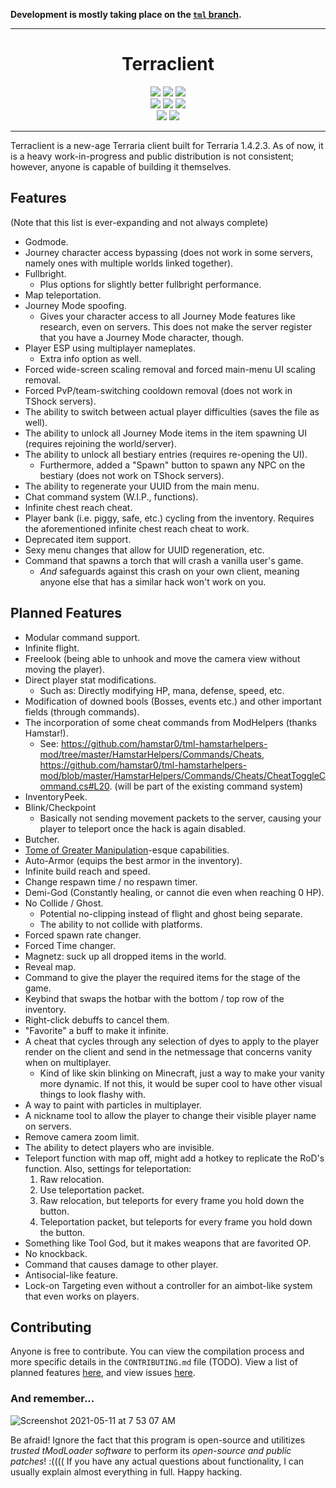 **Development is mostly taking place on the [`tml` branch](https://github.com/Steviegt6/Terraclient/tree/tml).**

----
<h1 align="center">
Terraclient
</h1>
<p align="center">
  <img src="https://forthebadge.com/images/badges/made-with-c-sharp.svg"> <img src="https://forthebadge.com/images/badges/0-percent-optimized.svg"> <img src="https://forthebadge.com/images/badges/contains-tasty-spaghetti-code.svg"><br>
  <img src="https://forthebadge.com/images/badges/open-source.svg"> <img src="https://forthebadge.com/images/badges/uses-git.svg"> <img src="https://forthebadge.com/images/badges/powered-by-black-magic.svg"><br>
  <img src="https://forthebadge.com/images/badges/reading-6th-grade-level.svg"> <img src="https://forthebadge.com/images/badges/built-by-neckbeards.svg">
</p>

----

Terraclient is a new-age Terraria client built for Terraria 1.4.2.3. As of now, it is a heavy work-in-progress and public distribution is not consistent; however, anyone is capable of building it themselves.

## Features

(Note that this list is ever-expanding and not always complete)
- Godmode.
- Journey character access bypassing (does not work in some servers, namely ones with multiple worlds linked together).
- Fullbright.
  - Plus options for slightly better fullbright performance.
- Map teleportation.
- Journey Mode spoofing.
  - Gives your character access to all Journey Mode features like research, even on servers. This does not make the server register that you have a Journey Mode character, though.
- Player ESP using multiplayer nameplates.
  - Extra info option as well.
- Forced wide-screen scaling removal and forced main-menu UI scaling removal.
- Forced PvP/team-switching cooldown removal (does not work in TShock servers).
- The ability to switch between actual player difficulties (saves the file as well).
- The ability to unlock all Journey Mode items in the item spawning UI (requires rejoining the world/server).
- The ability to unlock all bestiary entries (requires re-opening the UI).
  - Furthermore, added a "Spawn" button to spawn any NPC on the bestiary (does not work on TShock servers).
- The ability to regenerate your UUID from the main menu.
- Chat command system (W.I.P., functions).
- Infinite chest reach cheat.
- Player bank (i.e. piggy, safe, etc.) cycling from the inventory. Requires the aforementioned infinite chest reach cheat to work.
- Deprecated item support.
- Sexy menu changes that allow for UUID regeneration, etc.
- Command that spawns a torch that will crash a vanilla user's game.
  - *And* safeguards against this crash on your own client, meaning anyone else that has a similar hack won't work on you.

## Planned Features

- Modular command support.
- Infinite flight.
- Freelook (being able to unhook and move the camera view without moving the player).
- Direct player stat modifications.
  - Such as: Directly modifying HP, mana, defense, speed, etc.
- Modification of downed bools (Bosses, events etc.) and other important fields (through commands).
- The incorporation of some cheat commands from ModHelpers (thanks Hamstar!).
  - See: https://github.com/hamstar0/tml-hamstarhelpers-mod/tree/master/HamstarHelpers/Commands/Cheats, https://github.com/hamstar0/tml-hamstarhelpers-mod/blob/master/HamstarHelpers/Commands/Cheats/CheatToggleCommand.cs#L20. (will be part of the existing command system)
- InventoryPeek.
- Blink/Checkpoint
  - Basically not sending movement packets to the server, causing your player to teleport once the hack is again disabled.
- Butcher.
- [Tome of Greater Manipulation](https://terrariamods.fandom.com/wiki/Joostmod/Tome_of_Greater_Manipulation)-esque capabilities.
- Auto-Armor (equips the best armor in the inventory).
- Infinite build reach and speed.
- Change respawn time / no respawn timer.
- Demi-God (Constantly healing, or cannot die even when reaching 0 HP).
- No Collide / Ghost.
  - Potential no-clipping instead of flight and ghost being separate.
  - The ability to not collide with platforms.
- Forced spawn rate changer.
- Forced Time changer.
- Magnetz: suck up all dropped items in the world.
- Reveal map.
- Command to give the player the required items for the stage of the game.
- Keybind that swaps the hotbar with the bottom / top row of the inventory.
- Right-click debuffs to cancel them.
- "Favorite" a buff to make it infinite.
- A cheat that cycles through any selection of dyes to apply to the player render on the client and send in the netmessage that concerns vanity when on multiplayer. 
  - Kind of like skin blinking on Minecraft, just a way to make your vanity more dynamic. If not this, it would be super cool to have other visual things to look flashy with.
- A way to paint with particles in multiplayer.
- A nickname tool to allow the player to change their visible player name on servers.
- Remove camera zoom limit.
- The ability to detect players who are invisible.
- Teleport function with map off, might add a hotkey to replicate the RoD's function. Also, settings for teleportation:
  1. Raw relocation.
  2. Use teleportation packet.
  3. Raw relocation, but teleports for every frame you hold down the button.
  4. Teleportation packet, but teleports for every frame you hold down the button.
- Something like Tool God, but it makes weapons that are favorited OP.
- No knockback.
- Command that causes damage to other player.
- Antisocial-like feature.
- Lock-on Targeting even without a controller for an aimbot-like system that even works on players.

## Contributing
Anyone is free to contribute. You can view the compilation process and more specific details in the `CONTRIBUTING.md` file (TODO).
View a list of planned features [here](https://github.com/TML-Patcher/Terraclient/issues/1), and view issues [here](https://github.com/TML-Patcher/Terraclient/issues).

### And remember...
![Screenshot 2021-05-11 at 7 53 07 AM](https://user-images.githubusercontent.com/27323911/117837093-ff370380-b22d-11eb-9cbf-107253645ffb.png)

Be afraid! Ignore the fact that this program is open-source and utilitizes *trusted tModLoader software* to perform its *open-source and public patches*! :((((
If you have any actual questions about functionality, I can usually explain almost everything in full. Happy hacking.
